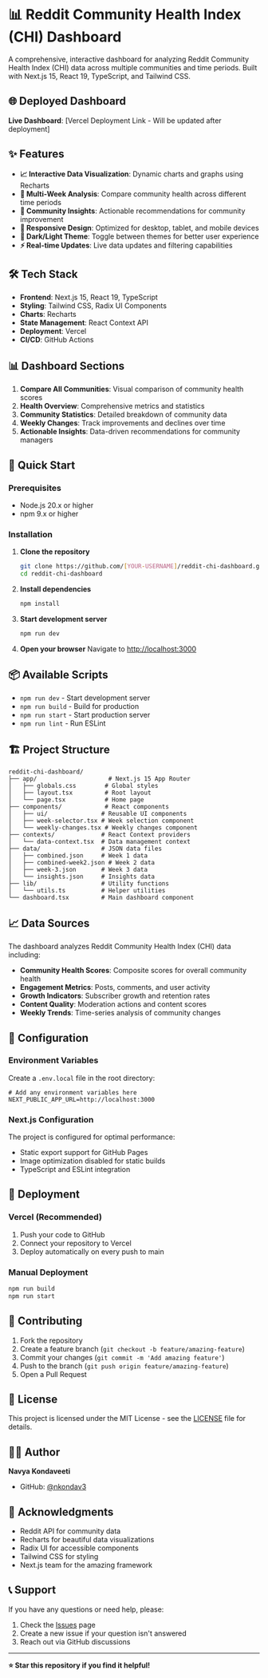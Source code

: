 # 📊 Reddit Community Health Index (CHI) Dashboard

A comprehensive, interactive dashboard for analyzing Reddit Community Health Index (CHI) data across multiple communities and time periods. Built with Next.js 15, React 19, TypeScript, and Tailwind CSS.

## 🌐 **Deployed Dashboard**

**Live Dashboard**: [Vercel Deployment Link - Will be updated after deployment]

## ✨ **Features**

- **📈 Interactive Data Visualization**: Dynamic charts and graphs using Recharts
- **🔄 Multi-Week Analysis**: Compare community health across different time periods
- **🎯 Community Insights**: Actionable recommendations for community improvement
- **📱 Responsive Design**: Optimized for desktop, tablet, and mobile devices
- **🌙 Dark/Light Theme**: Toggle between themes for better user experience
- **⚡ Real-time Updates**: Live data updates and filtering capabilities

## 🛠️ **Tech Stack**

- **Frontend**: Next.js 15, React 19, TypeScript
- **Styling**: Tailwind CSS, Radix UI Components
- **Charts**: Recharts
- **State Management**: React Context API
- **Deployment**: Vercel
- **CI/CD**: GitHub Actions

## 📊 **Dashboard Sections**

1. **Compare All Communities**: Visual comparison of community health scores
2. **Health Overview**: Comprehensive metrics and statistics
3. **Community Statistics**: Detailed breakdown of community data
4. **Weekly Changes**: Track improvements and declines over time
5. **Actionable Insights**: Data-driven recommendations for community managers

## 🚀 **Quick Start**

### **Prerequisites**
- Node.js 20.x or higher
- npm 9.x or higher

### **Installation**

1. **Clone the repository**
   ```bash
   git clone https://github.com/[YOUR-USERNAME]/reddit-chi-dashboard.git
   cd reddit-chi-dashboard
   ```

2. **Install dependencies**
   ```bash
   npm install
   ```

3. **Start development server**
   ```bash
   npm run dev
   ```

4. **Open your browser**
   Navigate to [http://localhost:3000](http://localhost:3000)

## 📦 **Available Scripts**

- `npm run dev` - Start development server
- `npm run build` - Build for production
- `npm run start` - Start production server
- `npm run lint` - Run ESLint

## 🏗️ **Project Structure**

```
reddit-chi-dashboard/
├── app/                    # Next.js 15 App Router
│   ├── globals.css        # Global styles
│   ├── layout.tsx         # Root layout
│   └── page.tsx           # Home page
├── components/            # React components
│   ├── ui/               # Reusable UI components
│   ├── week-selector.tsx # Week selection component
│   └── weekly-changes.tsx # Weekly changes component
├── contexts/             # React Context providers
│   └── data-context.tsx  # Data management context
├── data/                 # JSON data files
│   ├── combined.json     # Week 1 data
│   ├── combined-week2.json # Week 2 data
│   ├── week-3.json       # Week 3 data
│   └── insights.json     # Insights data
├── lib/                  # Utility functions
│   └── utils.ts          # Helper utilities
└── dashboard.tsx         # Main dashboard component
```

## 📈 **Data Sources**

The dashboard analyzes Reddit Community Health Index (CHI) data including:
- **Community Health Scores**: Composite scores for overall community health
- **Engagement Metrics**: Posts, comments, and user activity
- **Growth Indicators**: Subscriber growth and retention rates
- **Content Quality**: Moderation actions and content scores
- **Weekly Trends**: Time-series analysis of community changes

## 🔧 **Configuration**

### **Environment Variables**
Create a `.env.local` file in the root directory:
```env
# Add any environment variables here
NEXT_PUBLIC_APP_URL=http://localhost:3000
```

### **Next.js Configuration**
The project is configured for optimal performance:
- Static export support for GitHub Pages
- Image optimization disabled for static builds
- TypeScript and ESLint integration

## 🚀 **Deployment**

### **Vercel (Recommended)**
1. Push your code to GitHub
2. Connect your repository to Vercel
3. Deploy automatically on every push to main

### **Manual Deployment**
```bash
npm run build
npm run start
```

## 🤝 **Contributing**

1. Fork the repository
2. Create a feature branch (`git checkout -b feature/amazing-feature`)
3. Commit your changes (`git commit -m 'Add amazing feature'`)
4. Push to the branch (`git push origin feature/amazing-feature`)
5. Open a Pull Request

## 📄 **License**

This project is licensed under the MIT License - see the [LICENSE](LICENSE) file for details.

## 👨‍💻 **Author**

**Navya Kondaveeti**
- GitHub: [@nkondav3](https://github.com/nkondav3)

## 🙏 **Acknowledgments**

- Reddit API for community data
- Recharts for beautiful data visualizations
- Radix UI for accessible components
- Tailwind CSS for styling
- Next.js team for the amazing framework

## 📞 **Support**

If you have any questions or need help, please:
1. Check the [Issues](https://github.com/[YOUR-USERNAME]/reddit-chi-dashboard/issues) page
2. Create a new issue if your question isn't answered
3. Reach out via GitHub discussions

---

**⭐ Star this repository if you find it helpful!**